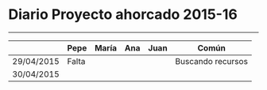 # Diario Proyecto ahorcado 2015-16
---
|          |Pepe  |María |Ana   |Juan  |Común |
|----------|------|------|------|------|------|
|29/04/2015|Falta |      |      |      |Buscando recursos|
|30/04/2015|      |      |      |      |      |
